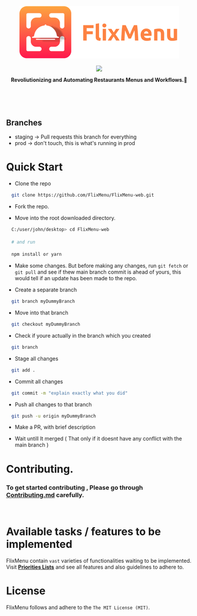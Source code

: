 <a href="https://httpS://twitter.com/flixxmenu"><p align="center">
<img src="https://github.com/FlixMenu/FlixMenu-web/blob/prod/logo.png?raw=true"/>
</p></a>

<a href=""><p align="center">
<img align="center"
src="https://img.shields.io/twitter/follow/flixxmenu?logo=twitter&style=for-the-badge&color=0891b2&labelColor=1c1917"
/>
</p></a>

<p align="center">
  <strong>Revoliutionizing and Automating Restaurants Menus and Workflows.🚀</strong>
</p>

</br>
</br>
</br>

## Branches

- staging -> Pull requests this branch for everything
- prod -> don't touch, this is what's running in prod

# Quick Start

- Clone the repo

```bash
  git clone https://github.com/FlixMenu/FlixMenu-web.git
```
- Fork the repo.

- Move into the root downloaded directory.

```bash
  C:/user/john/desktop> cd FlixMenu-web

  # and run 

  npm install or yarn
```

- Make some changes. But before making any changes, run `git fetch` or `git pull` and see if thew main branch commit is ahead of yours, this would tell if an update has been made to the repo.

- Create a separate branch

```bash
  git branch myDummyBranch
```

- Move into that branch

```bash
  git checkout myDummyBranch
```

- Check if youre actually in the branch which you created

```bash
  git branch
```

- Stage all changes

```bash
  git add .
```

- Commit all changes

```bash
  git commit -m "explain exactly what you did"
```

- Push all changes to that branch

```bash
  git push -u origin myDummyBranch
```

- Make a PR, with brief description

- Wait untill It merged ( That only if it doesnt have any conflict with the main branch )


# Contributing.

### To get started contributing , Please go through [Contributing.md](https://github.com/FlixMenu/FlixMenu-web/blob/staging/Contributing.md) carefully.

</br>

# Available tasks / features to be implemented

FlixMenu contain `vast` varieties of functionalities waiting to be implemented. Visit **[Priorities Lists](https://github.com/FlixMenu/FlixMenu-web/issues/20)** and see all features and also guidelines to adhere to.

# License

FlixMenu follows and adhere to the `The MIT License (MIT)`.